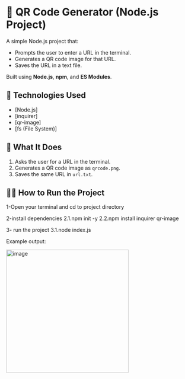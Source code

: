 # 🚀 QR Code Generator (Node.js Project)

A simple Node.js project that:
- Prompts the user to enter a URL in the terminal.
- Generates a QR code image for that URL.
- Saves the URL in a text file.

Built using **Node.js**, **npm**, and **ES Modules**.



## 🧩 Technologies Used
- [Node.js]
- [inquirer]
- [qr-image]
- [fs (File System)]



## 🧠 What It Does
1. Asks the user for a URL in the terminal.
2. Generates a QR code image as `qrcode.png`.
3. Saves the same URL in `url.txt`.



## 🧑‍💻 How to Run the Project

1-Open your terminal and cd to project directory 

2-install dependencies 
2.1.npm init -y
2.2.npm install inquirer qr-image

3- run the project 
3.1.node index.js

Example output:



<img width="330" height="332" alt="image" src="https://github.com/user-attachments/assets/194200ec-30a1-430f-ac73-9036635f757a" />

